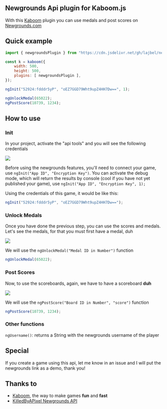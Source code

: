 ## Newgrounds Api plugin for Kaboom.js

With this [Kaboom](https://github.com/replit/kaboom) plugin you can use medals and post scores on [Newgrounds.com](https://newgrounds.com)

## Quick example 

```.js
import { newgroundsPlugin } from "https://cdn.jsdelivr.net/gh/lajbel/newgrounds-boom@master/newgrounds.js";

const k = kaboom({
    width: 500,
    height: 500,
    plugins: [ newgroundsPlugin ],
});

ngInit("52924:fdddr5yP", "oEZ7GGD79Wht9upZ4HH7Dw==", 1);

ngUnlockMedal(65022);
ngPostScore(10739, 1234);
```

## How to use 

### Init

In your project, activate the "api tools" and you will see the following credentials

![](https://imgur.com/l4W6YAV.png)

Before using the newgrounds features, you'll need to connect your game, use `ngInit("App ID", "Encryption Key")`. You can activate the debug mode, which will return the results by console (cool if you have not yet published your game), use `ngInit("App ID", "Encryption Key", 1);`


Using the credentials of this game, it would be like this:
```.js
ngInit("52924:fdddr5yP", "oEZ7GGD79Wht9upZ4HH7Dw==");

```

### Unlock Medals 

Once you have done the previous step, you can use the scores and medals. Let's see the medals, for that you must first have a medal, duh

![](https://imgur.com/VwzxtXn.png)

We will use the `ngUnlockMedal("Medal ID in Number")` function

```.js
ngUnlockMedal(65022);
```

### Post Scores

Now, to use the scoreboards, again, we have to have a scoreboard **duh**

![](https://imgur.com/ySpdtn3.png)

We will use the `ngPostScore("Board ID in Number", "score")` function

```.js
ngPostScore(10739, 1234);
```

### Other functions

`ngUsername()`: returns a String with the newgrounds username of the player 

## Special
If you create a game using this api, let me know in an issue and I will put the newgrounds link as a demo, thank you!

## Thanks to

* [Kaboom](), the way to make games **fun** and **fast** <br>
* [KilledByAPixel Newgrounds API](https://github.com/KilledByAPixel/newgrounds)